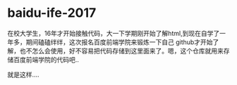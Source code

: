    # baidu-ife-2017
在校大学生，16年才开始接触代码，大一下学期刚开始了解html,到现在自学了一年多，期间磕磕绊绊，这次报名百度前端学院来锻炼一下自己
github才开始了解，也不怎么会使用，好不容易把代码存储到这里面来了。嗯，这个仓库就用来存储百度前端学院的代码吧..
          


就是这样....
